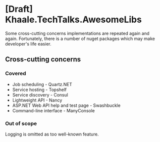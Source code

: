 # [Draft] Khaale.TechTalks.AwesomeLibs

Some cross-cutting concerns implementations are repeated again and again. Fortunately, there is a number of nuget packages which may make developer's life easier.

## Cross-cutting concerns
### Covered 
- Job scheduling - Quartz.NET
- Service hosting - Topshelf
- Service discovery - Consul
- Lightweight API - Nancy
- ASP.NET Web API help and test page - Swashbuckle
- Command-line interface - ManyConsole

### Out of scope 
Logging is omitted as too well-known feature.

